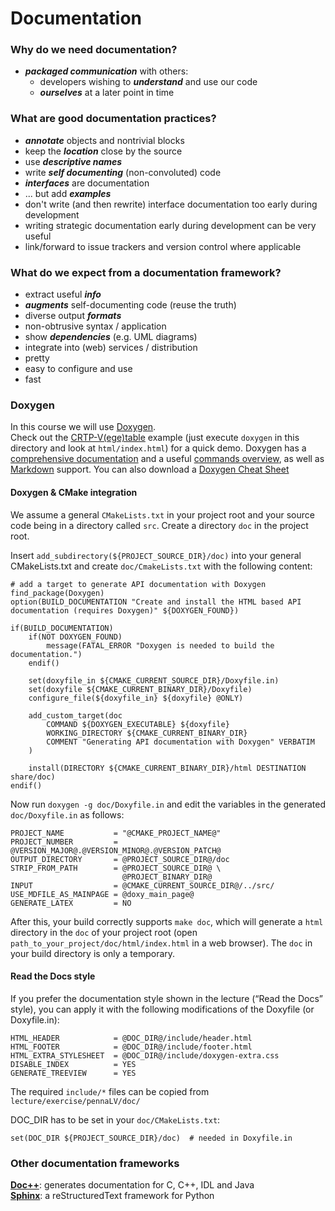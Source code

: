 # Documentation

### Why do we need documentation?

* ___packaged communication___ with others:
    - developers wishing to ___understand___ and use our code
    - ___ourselves___ at a later point in time

### What are good documentation practices?

* ___annotate___ objects and nontrivial blocks
* keep the ___location___ close by the source
* use ___descriptive names___
* write ___self documenting___ (non-convoluted) code
* ___interfaces___ are documentation
* ... but add ___examples___
* don't write (and then rewrite) interface documentation too early during development
* writing strategic documentation early during development can be very useful
* link/forward to issue trackers and version control where applicable

### What do we expect from a documentation framework?

* extract useful ___info___
* ___augments___ self-documenting code (reuse the truth)
* diverse output ___formats___
* non-obtrusive syntax / application
* show ___dependencies___ (e.g. UML diagrams)
* integrate into (web) services / distribution
* pretty
* easy to configure and use
* fast

### Doxygen

In this course we will use [Doxygen](http://www.stack.nl/~dimitri/doxygen/).<br />
Check out the [CRTP-V(ege)table](exercise/vtable/doc) example (just execute `doxygen` in this
directory and look at `html/index.html`) for a quick demo.
Doxygen has a [comprehensive documentation](https://www.stack.nl/~dimitri/doxygen/manual/)
and a useful [commands overview](https://www.stack.nl/~dimitri/doxygen/manual/commands.html),
as well as [Markdown](https://daringfireball.net/projects/markdown/) support.
You can also download a [Doxygen Cheat Sheet](Cheatsheet_Doxygen.pdf)

#### Doxygen & CMake integration

We assume a general `CMakeLists.txt` in your project root and your source code
being in a directory called `src`.
Create a directory `doc` in the project root.

Insert `add_subdirectory(${PROJECT_SOURCE_DIR}/doc)` into your general CMakeLists.txt
and create `doc/CmakeLists.txt` with the following content:

    # add a target to generate API documentation with Doxygen
    find_package(Doxygen)
    option(BUILD_DOCUMENTATION "Create and install the HTML based API documentation (requires Doxygen)" ${DOXYGEN_FOUND})

    if(BUILD_DOCUMENTATION)
        if(NOT DOXYGEN_FOUND)
            message(FATAL_ERROR "Doxygen is needed to build the documentation.")
        endif()

        set(doxyfile_in ${CMAKE_CURRENT_SOURCE_DIR}/Doxyfile.in)
        set(doxyfile ${CMAKE_CURRENT_BINARY_DIR}/Doxyfile)
        configure_file(${doxyfile_in} ${doxyfile} @ONLY)

        add_custom_target(doc
            COMMAND ${DOXYGEN_EXECUTABLE} ${doxyfile}
            WORKING_DIRECTORY ${CMAKE_CURRENT_BINARY_DIR}
            COMMENT "Generating API documentation with Doxygen" VERBATIM
        )

        install(DIRECTORY ${CMAKE_CURRENT_BINARY_DIR}/html DESTINATION share/doc)
    endif()

Now run `doxygen -g doc/Doxyfile.in` and edit the variables in the
generated `doc/Doxyfile.in` as follows:

    PROJECT_NAME           = "@CMAKE_PROJECT_NAME@"
    PROJECT_NUMBER         = @VERSION_MAJOR@.@VERSION_MINOR@.@VERSION_PATCH@
    OUTPUT_DIRECTORY       = @PROJECT_SOURCE_DIR@/doc
    STRIP_FROM_PATH        = @PROJECT_SOURCE_DIR@ \
                             @PROJECT_BINARY_DIR@
    INPUT                  = @CMAKE_CURRENT_SOURCE_DIR@/../src/
    USE_MDFILE_AS_MAINPAGE = @doxy_main_page@
    GENERATE_LATEX         = NO

After this, your build correctly supports `make doc`, which will generate a `html`
directory in the `doc` of your project root (open `path_to_your_project/doc/html/index.html`
in a web browser). The `doc` in your build directory is only a temporary.


#### Read the Docs style

If you prefer the documentation style shown in the lecture (“Read the Docs” style),
you can apply it with the following modifications of the Doxyfile (or Doxyfile.in):

    HTML_HEADER            = @DOC_DIR@/include/header.html
    HTML_FOOTER            = @DOC_DIR@/include/footer.html
    HTML_EXTRA_STYLESHEET  = @DOC_DIR@/include/doxygen-extra.css
    DISABLE_INDEX          = YES
    GENERATE_TREEVIEW      = YES

The required `include/*` files can be copied from `lecture/exercise/pennaLV/doc/`

DOC_DIR has to be set in your `doc/CMakeLists.txt`:

    set(DOC_DIR ${PROJECT_SOURCE_DIR}/doc)  # needed in Doxyfile.in


### Other documentation frameworks

**[Doc++](http://docpp.sourceforge.net/)**: generates documentation for C, C++, IDL and Java<br />
**[Sphinx](http://sphinx-doc.org/)**: a reStructuredText framework for Python

